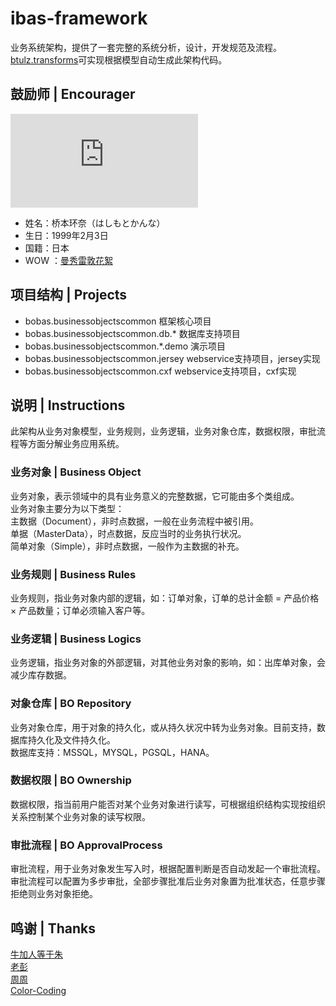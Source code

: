 # ibas-framework
业务系统架构，提供了一套完整的系统分析，设计，开发规范及流程。<br>
[btulz.transforms](https://github.com/color-coding/btulz.transforms "业务系统工具")可实现根据模型自动生成此架构代码。<br>

## 鼓励师 | Encourager
[![encourager]][encourager-image]

[encourager]: http://baike.baidu.com/view/10998931.html
[encourager-image]: encourager.gif "はしもとかんな"
* 姓名：桥本环奈（はしもとかんな）
* 生日：1999年2月3日
* 国籍：日本
* WOW ：[曼秀雷敦花絮](http://www.bilibili.com/video/av2708978/ "B站指日可待")

## 项目结构 | Projects
* bobas.businessobjectscommon           框架核心项目
* bobas.businessobjectscommon.db.*      数据库支持项目
* bobas.businessobjectscommon.*.demo    演示项目
* bobas.businessobjectscommon.jersey    webservice支持项目，jersey实现
* bobas.businessobjectscommon.cxf       webservice支持项目，cxf实现

## 说明 | Instructions
此架构从业务对象模型，业务规则，业务逻辑，业务对象仓库，数据权限，审批流程等方面分解业务应用系统。<br>

### 业务对象 | Business Object
业务对象，表示领域中的具有业务意义的完整数据，它可能由多个类组成。<br>
业务对象主要分为以下类型：<br>
主数据（Document），非时点数据，一般在业务流程中被引用。<br>
单据（MasterData），时点数据，反应当时的业务执行状况。<br>
简单对象（Simple），非时点数据，一般作为主数据的补充。<br>

### 业务规则 | Business Rules
业务规则，指业务对象内部的逻辑，如：订单对象，订单的总计金额 = 产品价格 × 产品数量；订单必须输入客户等。<br>

### 业务逻辑 | Business Logics
业务逻辑，指业务对象的外部逻辑，对其他业务对象的影响，如：出库单对象，会减少库存数据。<br>

### 对象仓库 | BO Repository
业务对象仓库，用于对象的持久化，或从持久状况中转为业务对象。目前支持，数据库持久化及文件持久化。<br>
数据库支持：MSSQL，MYSQL，PGSQL，HANA。<br>

### 数据权限 | BO Ownership
数据权限，指当前用户能否对某个业务对象进行读写，可根据组织结构实现按组织关系控制某个业务对象的读写权限。<br>

### 审批流程 | BO ApprovalProcess
审批流程，用于业务对象发生写入时，根据配置判断是否自动发起一个审批流程。<br>
审批流程可以配置为多步审批，全部步骤批准后业务对象置为批准状态，任意步骤拒绝则业务对象拒绝。<br>

## 鸣谢 | Thanks
[牛加人等于朱](http://baike.baidu.com/view/1769.htm "NiurenZhu")<br>
[老彭](http://baike.baidu.com/view/1828.htm "three-stones")<br>
[周周](http://baike.baidu.com/view/1751.htm "neilzhou0309")<br>
[Color-Coding](http://colorcoding.org/ "咔啦工作室")<br>
